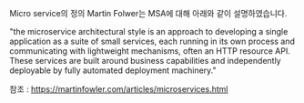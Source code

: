Micro service의 정의
Martin Folwer는 MSA에 대해 아래와 같이 설명하였습니다.

"the microservice architectural style is an approach to developing a single application as a suite of small services, each running in its own process and communicating with lightweight mechanisms, often an HTTP resource API. These services are built around business capabilities and independently deployable by fully automated deployment machinery."

참조 : https://martinfowler.com/articles/microservices.html